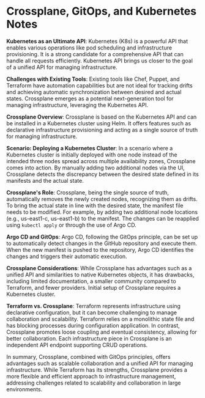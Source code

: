 # Crossplane, GitOps, and Kubernetes Notes

**Kubernetes as an Ultimate API**: Kubernetes (K8s) is a powerful API that enables various operations like pod scheduling and infrastructure provisioning. It is a strong candidate for a comprehensive API that can handle all requests efficiently. Kubernetes API brings us closer to the goal of a unified API for managing infrastructure.

**Challenges with Existing Tools**: Existing tools like Chef, Puppet, and Terraform have automation capabilities but are not ideal for tracking drifts and achieving automatic synchronization between desired and actual states. Crossplane emerges as a potential next-generation tool for managing infrastructure, leveraging the Kubernetes API.

**Crossplane Overview**: Crossplane is based on the Kubernetes API and can be installed in a Kubernetes cluster using Helm. It offers features such as declarative infrastructure provisioning and acting as a single source of truth for managing infrastructure.

**Scenario: Deploying a Kubernetes Cluster**: In a scenario where a Kubernetes cluster is initially deployed with one node instead of the intended three nodes spread across multiple availability zones, Crossplane comes into action. By manually adding two additional nodes via the UI, Crossplane detects the discrepancy between the desired state defined in its manifests and the actual state.

**Crossplane's Role**: Crossplane, being the single source of truth, automatically removes the newly created nodes, recognizing them as drifts. To bring the actual state in line with the desired state, the manifest file needs to be modified. For example, by adding two additional node locations (e.g., us-east1-c, us-east1-b) to the manifest. The changes can be reapplied using `kubectl apply` or through the use of Argo CD.

**Argo CD and GitOps**: Argo CD, following the GitOps principle, can be set up to automatically detect changes in the GitHub repository and execute them. When the new manifest is pushed to the repository, Argo CD identifies the changes and triggers their automatic execution.

**Crossplane Considerations**: While Crossplane has advantages such as a unified API and similarities to native Kubernetes objects, it has drawbacks, including limited documentation, a smaller community compared to Terraform, and fewer providers. Initial setup of Crossplane requires a Kubernetes cluster.

**Terraform vs. Crossplane**: Terraform represents infrastructure using declarative configuration, but it can become challenging to manage collaboration and scalability. Terraform relies on a monolithic state file and has blocking processes during configuration application. In contrast, Crossplane promotes loose coupling and eventual consistency, allowing for better collaboration. Each infrastructure piece in Crossplane is an independent API endpoint supporting CRUD operations.

In summary, Crossplane, combined with GitOps principles, offers advantages such as scalable collaboration and a unified API for managing infrastructure. While Terraform has its strengths, Crossplane provides a more flexible and efficient approach to infrastructure management, addressing challenges related to scalability and collaboration in large environments.
